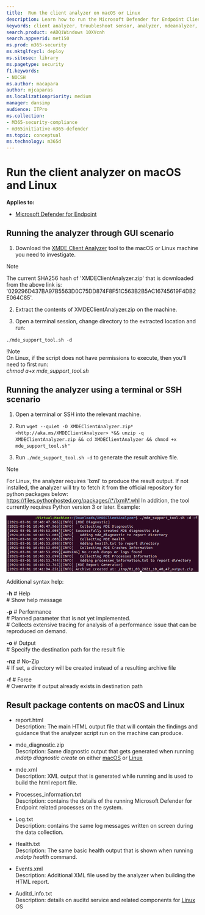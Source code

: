 ```yaml
---
title:  Run the client analyzer on macOS or Linux
description: Learn how to run the Microsoft Defender for Endpoint Client Analyzer on macOS or Linux
keywords: client analyzer, troubleshoot sensor, analyzer, mdeanalyzer, macos, linux, mdeanalyzer
search.product: eADQiWindows 10XVcnh
search.appverid: met150
ms.prod: m365-security
ms.mktglfcycl: deploy
ms.sitesec: library
ms.pagetype: security
f1.keywords:
- NOCSH
ms.author: macapara
author: mjcaparas
ms.localizationpriority: medium
manager: dansimp
audience: ITPro
ms.collection: 
- M365-security-compliance 
- m365initiative-m365-defender 
ms.topic: conceptual
ms.technology: m365d
---
```


#  Run the client analyzer on macOS and Linux

**Applies to:**
- [Microsoft Defender for Endpoint](https://go.microsoft.com/fwlink/p/?linkid=2146631)


## Running the analyzer through GUI scenario

1.  Download the [XMDE Client Analyzer](https://aka.ms/XMDEClientAnalyzer)
    tool to the macOS or Linux machine you need to investigate.
> [!NOTE]  
> The current SHA256 hash of 'XMDEClientAnalyzer.zip' that is downloaded from the above link is: '029296D437BA97B5563D0C75DD874F8F51C563B2B5AC16745619F4DB2E064C85'.

2.  Extract the contents of XMDEClientAnalyzer.zip on the machine.

3.  Open a terminal session, change directory to the extracted location and run:

`./mde_support_tool.sh -d`

!Note  
On Linux, if the script does not have permissions to execute, then you'll need to first
run:  
*chmod a+x mde_support_tool.sh*

## Running the analyzer using a terminal or SSH scenario

1.  Open a terminal or SSH into the relevant machine.

2.  Run `wget --quiet -O XMDEClientAnalyzer.zip*
    <http://aka.ms/XMDEClientAnalyzer> *&& unzip -q XMDEClientAnalyzer.zip && cd
    XMDEClientAnalyzer && chmod +x mde_support_tool.sh"`

3.  Run ` ./mde_support_tool.sh -d ` to generate the result archive file.

> [!NOTE]  
> For Linux, the analyzer requires 'lxml' to produce the result output. If not
installed, the analyzer will try to fetch it from the official repository for
python packages below:  
https://files.pythonhosted.org/packages/\*/lxml\*.whl
> In addition, the tool currently requires Python version 3 or later.
Example:  


![Image of command line example](images/4ca188f6c457e335abe3c9ad3eddda26.png)

  
  
Additional syntax help:

**-h** \# Help  
\# Show help message

**-p** \# Performance  
\# Planned parameter that is not yet implemented.  
\# Collects extensive tracing for analysis of a performance issue that can be
reproduced on demand.

**-o** \# Output  
\# Specify the destination path for the result file

**-nz** \# No-Zip  
\# If set, a directory will be created instead of a resulting archive file

**-f** \# Force  
\# Overwrite if output already exists in destination path

## Result package contents on macOS and Linux

-   report.html <br> Description: The main HTML output file that will contain the findings and
    guidance that the analyzer script run on the machine can produce.

-   mde_diagnostic.zip <br> Description: Same diagnostic output that gets generated when
    running *mdatp diagnostic create* on either
    [macOS](/windows/security/threat-protection/microsoft-defender-atp/mac-resources#collecting-diagnostic-information)
    or
    [Linux](/windows/security/threat-protection/microsoft-defender-atp/linux-resources#collect-diagnostic-information)

-   mde.xml <br> Description: XML output that is generated while running and is used to build
    the html report file.

-   Processes_information.txt <br> Description: contains the details of the running Microsoft Defender for Endpoint related
    processes on the system.

-   Log.txt <br> Description: contains the same log messages written on screen during the data
    collection.

-   Health.txt <br> Description: The same basic health output that is shown when running *mdatp
    health* command.

-   Events.xml <br> Description: Additional XML file used by the analyzer when building the
    HTML report.

-   Auditd_info.txt <br> Description: details on auditd service and related components for
    [Linux](/windows/security/threat-protection/microsoft-defender-atp/linux-support-events)
    OS
